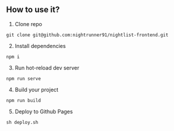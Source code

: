 ## How to use it?

1) Clone repo
```
git clone git@github.com:nightrunner91/nightlist-frontend.git
```
2) Install dependencies
```
npm i
```
3) Run hot-reload dev server
```
npm run serve
```
4) Build your project
```
npm run build
```
5) Deploy to Github Pages
```
sh deploy.sh
```
